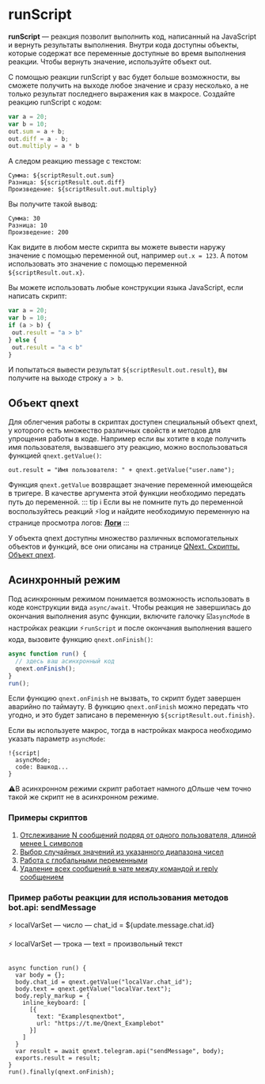 # runScript

**runScript** — реакция позволит выполнить код, написанный на JavaScript и вернуть результаты выполнения. Внутри кода доступны объекты, которые содержат все переменные доступные во время выполнения реакции. Чтобы вернуть значение, используйте объект out. 

С помощью реакции runScript у вас будет больше возможности, вы сможете получить на выходе любое значение и сразу несколько, а не только результат последнего выражения как в макросе. Создайте реакцию runScript с кодом:
```js 
var a = 20;
var b = 10;
out.sum = a + b;
out.diff = a - b;
out.multiply = a * b
```

А следом реакцию message с текстом:
```plain 
Сумма: ${scriptResult.out.sum}
Разница: ${scriptResult.out.diff}
Произведение: ${scriptResult.out.multiply}
```

Вы получите такой вывод:
```plain 
Сумма: 30
Разница: 10
Произведение: 200
```

Как видите в любом месте скрипта вы можете вывести наружу значение с помощью переменной out, например `out.x = 123`. А потом использовать это значение с помощью переменной `${scriptResult.out.x}`.

Вы можете использовать любые конструкции языка JavaScript, если написать скрипт:

```js 
var a = 20;
var b = 10;
if (a > b) {
 out.result = "a > b"
} else {
 out.result = "a < b"
}
```

И попытаться вывести результат `${scriptResult.out.result}`,  вы получите на выходе строку `a > b`.

## Объект qnext
Для облегчения работы в скриптах доступен специальный объект qnext, у которого есть множество различных свойств и методов для упрощения работы в коде. Например если вы хотите в коде получить имя пользователя, вызвавшего эту реакцию, можно воспользоваться функцией `qnext.getValue()`:

`out.result = "Имя пользователя: " + qnext.getValue("user.name");`

Функция `qnext.getValue` возвращает значение переменной имеющейся в тригере. В качестве аргумента этой функции необходимо передать путь до переменной.
::: tip ℹ️
Если вы не помните путь до переменной воспользуйтесь реакций ⚡️log и найдите необходимую переменную на странице просмотра логов: [**Логи**](/docs/admin/other/reactions/log)
:::

У объекта qnext доступны множество различных вспомогательных объектов и функций, все они описаны на странице [QNext. Скрипты. Объект qnext](/docs/ext/script/object-qnext).


## Асинхронный режим
Под асинхронным режимом понимается возможность использовать в коде конструкции вида `async/await`. Чтобы реакция не завершилась до окончания выполнения async функции, включите галочку ☑️`asyncMode` в настройках реакции ⚡️`runScript` и после окончания выполнения вашего кода, вызовите функцию `qnext.onFinish()`:
```js 
async function run() {
  // здесь ваш асинхронный код
  qnext.onFinish();
}
run();
```

Если функцию `qnext.onFinish` не вызвать, то скрипт будет завершен аварийно по таймауту. В функцию `qnext.onFinish` можно передать что угодно, и это будет записано в переменную `${scriptResult.out.finish}`.

Если вы используете макрос, тогда в настройках макроса необходимо указать параметр `asyncMode`:
```plain 
!{script|
  asyncMode;
  code: Вашкод... 
}
```

⚠️В асинхронном режими скрипт работает намного дОльше чем точно такой же скрипт не в асинхронном режиме.

### Примеры скриптов

1. [Отслеживание N сообщений подряд от одного пользователя, длиной менее L символов](https://t.me/QNextCases/145)
2. [Выбор случайных значений из указанного диапазона чисел](https://t.me/QNextCases/170)
3. [Работа с глобальными переменными](https://t.me/QNextCases/199)
4. [Удаление всех сообщений в чате между командой и reply сообщением](https://t.me/QNextCases/212)

### Пример работы реакции для использования методов bot.api: sendMessage

⚡ localVarSet — число — chat_id = ${update.message.chat.id}

⚡ localVarSet — трока — text = произвольный текст

```plain 

async function run() {
  var body = {};
  body.chat_id = qnext.getValue("localVar.chat_id");
  body.text = qnext.getValue("localVar.text");
  body.reply_markup = {
    inline_keyboard: [
      [{
        text: "Examplesqnextbot",
        url: "https://t.me/Qnext_Examplebot"
      }]
    ]
  }
  var result = await qnext.telegram.api("sendMessage", body);
  exports.result = result;
}
run().finally(qnext.onFinish);

```